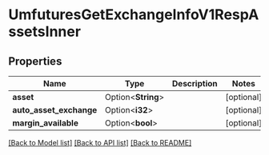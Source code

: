 # UmfuturesGetExchangeInfoV1RespAssetsInner

## Properties

Name | Type | Description | Notes
------------ | ------------- | ------------- | -------------
**asset** | Option<**String**> |  | [optional]
**auto_asset_exchange** | Option<**i32**> |  | [optional]
**margin_available** | Option<**bool**> |  | [optional]

[[Back to Model list]](../README.md#documentation-for-models) [[Back to API list]](../README.md#documentation-for-api-endpoints) [[Back to README]](../README.md)


